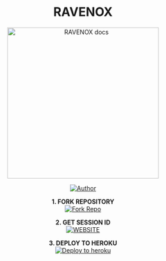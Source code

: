 <h1 align="center"> RAVENOX </h1>

<p align="center">
  <a href="https://github.com/imranshiundu/Ravenox">
    <img alt="RAVENOX docs" height="350" src="https://files.catbox.moe/diavtd.png">
  </a>
</p>
    
</a>
</p>
<p align="center">
<a href="https://github.com/imranshiundu/Ravenox"><img title="Author" src="style=for-the-badge&logo=whatsapp"></a>
<p/>

<p align="center">
    <strong>1. FORK REPOSITORY</strong>
  <br>
    <a href="https://github.com/imranshiundu/Ravenox/fork" target="_blank">
        <img alt="Fork Repo" src="https://img.shields.io/badge/Fork%20Repo-100000?style=for-the-badge&logo=scan&logoColor=white&labelColor=darkblue&color=darkblue"/>
    </a>
</p>

<p align="center">
    <strong>2. GET SESSION ID</strong>
    <br>
    <a href="https://www.cypherx.space/" target="_blank">
        <img alt="WEBSITE" src="https://img.shields.io/badge/Let%27s_Go-100000?style=for-the-badge&logo=scan&logoColor=white&labelColor=darkred&color=darkred"/>
    </a>
</p>

<p align="center">
    <strong>3. DEPLOY TO HEROKU</strong>
    <br>
    <a href="https://dashboard.heroku.com/new?template=https://github.com/imranshiundu/Ravenox" target="_blank">
        <img alt="Deploy to heroku" src="https://img.shields.io/badge/Let%27s_Go-100000?style=for-the-badge&logo=scan&logoColor=white&labelColor=purple&color=purple"/>
    </a>
</p>

